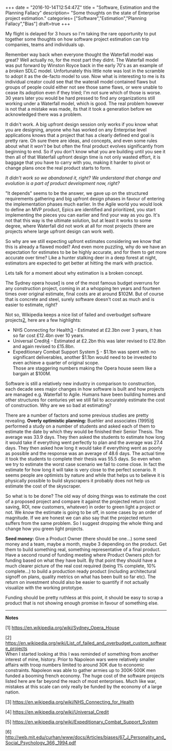 +++
date = "2016-10-14T12:54:47Z"
title = "Software, Estimation and the Planning Fallacy"
description= "Some thoughts on the state of Enterprise project estimation."
categories= ["Software","Estimation","Planning Fallacy","Bias"]
draft=true
+++

My flight is delayed for 3 hours so I'm taking the rare opportunity to put together some thoughts on how software project estimation can trip companies, teams and individuals up.   
 
Remember way back when everyone thought the Waterfall model was great?  Well actually no, for the most part they didnt. The Waterfall model was put forward by Winston Royce back in the early 70's as an example of a *broken* SDLC model.  Unfortunately this little note was lost in the scramble to adopt it as the de-facto model to use.  Now what is interesting to me is its individual creator could see that the waterall model contained flaws but groups of people could either not see those same flaws, or were unable to cease its adoption even if they tried; I'm not sure which of those is worse.  30 years later you would be hard pressed to find any organizations still working under a Waterfall model, which is good.  The real problem however is not that a mistake was made, its that it took a generation before we acknowledged there was a problem.     

It didn't work. A big upfront design session only works if you know what you are designing, anyone who has worked on any Enterprise level applications knows that a project that has a clearly defined end goal is pretty rare. Oh sure there are ideas, and concepts, and even some rules about what it *won't* be but often the final product evolves significantly from beginning to end. So if you don't know what you are building until you see it then all of that Waterfall upfront design time is not only wasted effort, it is baggage that you have to carry with you, making it harder to pivot or change plans once the real product starts to form.   

*It didn't work so we abandoned it, right? We understand that change and evolution is a part of product development now, right?*  

"It depends" seems to be the answer, we gave up on the structured requirements gathering and big upfront design phases in favour of entering the implementation phases much earlier.  In the Agile world you would look to define an MVP product, Epics are identified and prioritized, you start implementing the pieces you can earlier and find your way as you go.  It's not that this way is the ultimate solution, but at least it works to some degree, where Waterfall did not work at all for most projects (there are projects where large upfront design can work well).

So why are we still expecting upfront estimates considering we know that this is already a flawed model?  And even more puzzling, why do we have an expectation for estimates to be be highly accurate, and for them to get more accurate over time?  Like a hunter stalking deer in a deep forest at night, estimators are expected to get better at hitting the mark with practice.   

Lets talk for a moment about why estimation is a broken concept.

The Sydney opera house[1](#1) is one of the most famous budget overruns for any construction project, coming in at a whopping ten years and fourteen times over original estimate, final costs are at around $102M.  But of course that is concrete and steel, surely software doesn't cost as much and is easier to estimate, right?   

Not so, Wikipedia keeps a nice list of failed and overbudget software projects[2](#2), here are a few highlights:   

  - NHS Connecting for Health[3](#3) - Estimated at £2.3bn over 3 years, it has so far cost £12.4bn over 10 years.   
  - Universal Credit[4](#4) - Estimated at £2.2bn this was later revised to £12.8bn and again revised to £15.8bn.   
  - Expeditionary Combat Support System [5](#5) - $1.1bn was spent with no significant deliverables, another $1.1bn would need to be invested to even achieve a quarter of original scope.  
Those are staggering numbers making the Opera house seem like a bargain at $100M.  

Software is still a relatively new industry in comparison to construction, each decade sees major changes in how software is built and how projects are managed e.g. Waterfall to Agile. Humans have been building homes and other structures for centuries yet we still fail to accurately estimate the cost of construction. Why are we so bad at estimating?

There are a number of factors and some previous studies are pretty revealing. **Overly optimistic planning:** Buehler and associates (1995)[6](#6) performed a study on a number of students and asked each of them to estimate the date by which they would be finished their Senior Thesis.  The average was 33.9 days.  They then asked the students to estimate how long it would take if everything went perfectly to plan and the average was 27.4 days.  They then asked how long it would take if everything went as poorly as possible and the response was an average of 48.6 days.  The actual time it took the students to complete their thesis was 55.5 days.  So even when we try to estimate the worst case scenario we fail to come close.  In fact the estimate for how long it will take is very close to the perfect scenario.  It seems people are optimists by nature and while that helps us to believe it is physically possible to build skyscrapers it probably does not help us estimate the cost of the skyscraper.  

So what is to be done?  The old way of doing things was to estimate the cost of a proposed project and compare it against the projected return (cost saving, ROI, new customers, whatever) in order to green light a project or not.  We *know* the estimate is going to be off, in some  cases by an order of magnitude.  If we are honest we can also say that the projected return suffers from the same problem.  So I suggest dropping the whole thing and change how you green light projects.

**Seed money:** Give a Product Owner (there should be one...) some seed money and a team, maybe a month, maybe 3 depending on the product.  Get them to build something real, something representative of a final product.  Have a second round of funding meeting where Product Owners pitch for funding based on what they have built.  By that point they should have a much clearer picture of the real cost required (being 1% complete, 10% complete...) to build a production ready product (including architectural signoff on plans, quality metrics on what has been built so far etc).  The return on investment should also be easier to quantify if not actually visualize with the working prototype.

Funding should be pretty ruthless at this point, it should be easy to scrap a product that is not showing enough promise in favour of something else.  

<hr/>

**Notes**

<a name="1">[1]</a> https://en.wikipedia.org/wiki/Sydney_Opera_House

<a name="2">[2]</a> https://en.wikipedia.org/wiki/List_of_failed_and_overbudget_custom_software_projects  
When I started looking at this I was reminded of something from another interest of mine, history.  Prior to Napoleon wars were relatively smaller affairs with troop numbers limited to around 30K due to economic constraints.  Napoleon was able to gather armies up to 300K-500K men funded a booming french economy.  The huge cost of the software projects listed here are far beyond the reach of most enterprises.  Much like war, mistakes at this scale can only really be funded by the economy of a large nation.

<a name="3">[3]</a> https://en.wikipedia.org/wiki/NHS_Connecting_for_Health

<a name="4">[4]</a> https://en.wikipedia.org/wiki/Universal_Credit

<a name="5">[5]</a> https://en.wikipedia.org/wiki/Expeditionary_Combat_Support_System

<a name="6">[6]</a> http://web.mit.edu/curhan/www/docs/Articles/biases/67_J_Personality_and_Social_Psychology_366,_1994.pdf